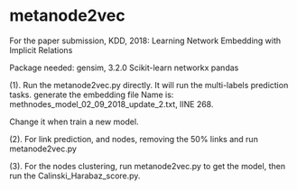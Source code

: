 # metanode2vec
For the paper submission, KDD, 2018: Learning Network Embedding with Implicit Relations

Package needed:
gensim, 3.2.0
Scikit-learn
networkx
pandas

(1). Run the metanode2vec.py directly. It will run the multi-labels prediction tasks. 
generate the embedding file Name is: methnodes_model_02_09_2018_update_2.txt, lINE 268.

Change it when train a new model. 

(2). For link prediction, and nodes, removing the 50% links and run metanode2vec.py 

(3). For the nodes clustering, run metanode2vec.py to get the model, then run the Calinski_Harabaz_score.py. 

